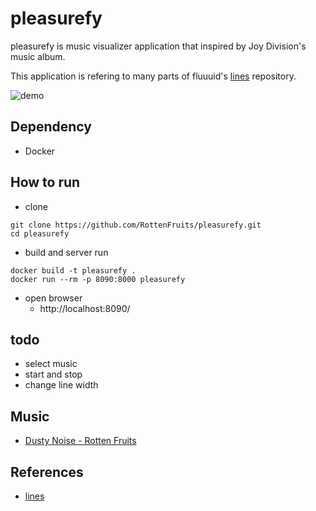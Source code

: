 # pleasurefy

pleasurefy is music visualizer application that inspired by Joy Division's music album.

This application is refering to many parts of fluuuid's [lines](https://github.com/fluuuid/labs/tree/master/lines) repository.

![demo](https://github.com/RottenFruits/pleasurefy/blob/master/gif/g1.gif?raw=true)

## Dependency
- Docker

## How to run
- clone
```
git clone https://github.com/RottenFruits/pleasurefy.git
cd pleasurefy
```

- build and server run
```
docker build -t pleasurefy .
docker run --rm -p 8090:8000 pleasurefy
```

- open browser
    - http://localhost:8090/

## todo

- select music
- start and stop
- change line width

## Music
- [Dusty Noise - Rotten Fruits](https://corecorecords.bandcamp.com/album/miscellaneous)

## References

- [lines](https://labs.fluuu.id/lines/)
